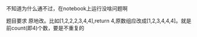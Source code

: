 不知道为什么通不过，在notebook上运行没啥问题啊

题目要求 原地改。比如[1,2,2,2,3,4,4],return 4,原数组应改成[1,2,3,4,4,4]。就是前count(即4)个数，要是不重复的
